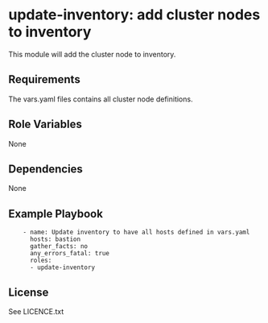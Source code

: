 update-inventory: add cluster nodes to inventory
=========

This module will add the cluster node to inventory.

Requirements
------------

The vars.yaml files contains all cluster node definitions.

Role Variables
--------------

None

Dependencies
------------

 None

Example Playbook
----------------
```
    - name: Update inventory to have all hosts defined in vars.yaml
      hosts: bastion
      gather_facts: no
      any_errors_fatal: true
      roles:
      - update-inventory
```
License
-------

See LICENCE.txt

